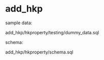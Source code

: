 # add_hkp
sample data: 

add_hkp/hkproperty/testing/dummy_data.sql

schema:

add_hkp/hkproperty/schema.sql
